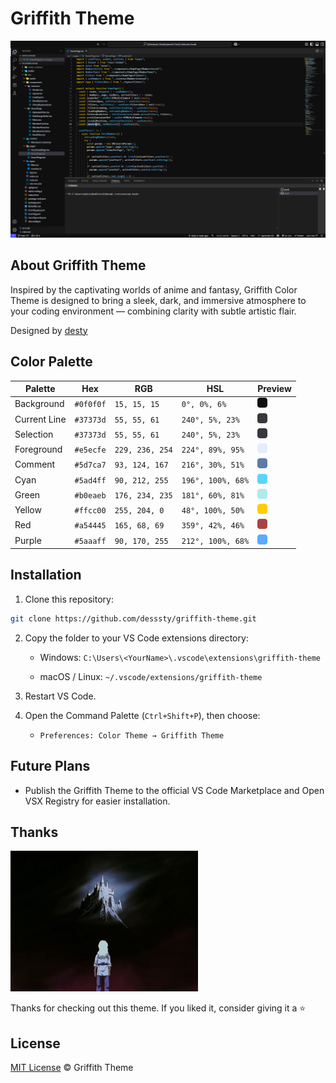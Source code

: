 # Griffith Theme

![Griffith Theme preview](./assets/example.png)

## About Griffith Theme

Inspired by the captivating worlds of anime and fantasy, Griffith Color Theme is designed to bring a sleek, dark, and immersive atmosphere to your coding environment — combining clarity with subtle artistic flair.

Designed by [desty](https://github.com/desssty)

## Color Palette

| Palette      | Hex       | RGB             | HSL               | Preview                                                                     |
| ------------ | --------- | --------------- | ----------------- | --------------------------------------------------------------------------- |
| Background   | `#0f0f0f` | `15, 15, 15`    | `0°, 0%, 6%`      | <img src="./assets/span_0f0f0f.svg" width="16" height="16" alt="#0f0f0f" /> |
| Current Line | `#37373d` | `55, 55, 61`    | `240°, 5%, 23%`   | <img src="./assets/span_37373d.svg" width="16" height="16" alt="#37373d" /> |
| Selection    | `#37373d` | `55, 55, 61`    | `240°, 5%, 23%`   | <img src="./assets/span_37373d.svg" width="16" height="16" alt="#37373d" /> |
| Foreground   | `#e5ecfe` | `229, 236, 254` | `224°, 89%, 95%`  | <img src="./assets/span_e5ecfe.svg" width="16" height="16" alt="#e5ecfe" /> |
| Comment      | `#5d7ca7` | `93, 124, 167`  | `216°, 30%, 51%`  | <img src="./assets/span_5d7ca7.svg" width="16" height="16" alt="#5d7ca7" /> |
| Cyan         | `#5ad4ff` | `90, 212, 255`  | `196°, 100%, 68%` | <img src="./assets/span_5ad4ff.svg" width="16" height="16" alt="#5ad4ff" /> |
| Green        | `#b0eaeb` | `176, 234, 235` | `181°, 60%, 81%`  | <img src="./assets/span_b0eaeb.svg" width="16" height="16" alt="#b0eaeb" /> |
| Yellow       | `#ffcc00` | `255, 204, 0`   | `48°, 100%, 50%`  | <img src="./assets/span_ffcc00.svg" width="16" height="16" alt="#ffcc00" /> |
| Red          | `#a54445` | `165, 68, 69`   | `359°, 42%, 46%`  | <img src="./assets/span_a54445.svg" width="16" height="16" alt="#a54445" /> |
| Purple       | `#5aaaff` | `90, 170, 255`  | `212°, 100%, 68%` | <img src="./assets/span_5aaaff.svg" width="16" height="16" alt="#5aaaff" /> |

## Installation

1. Clone this repository:

```bash
git clone https://github.com/desssty/griffith-theme.git
```

2. Copy the folder to your VS Code extensions directory:

   - Windows: `C:\Users\<YourName>\.vscode\extensions\griffith-theme`

   - macOS / Linux: `~/.vscode/extensions/griffith-theme`

3. Restart VS Code.

4. Open the Command Palette (`Ctrl+Shift+P`), then choose:

   - `Preferences: Color Theme → Griffith Theme`

## Future Plans

- Publish the Griffith Theme to the official VS Code Marketplace and Open VSX Registry for easier installation.

## Thanks

<img src="./assets/kid_griffith_castle.jpg" width="300" alt="Griffith Castle" />

Thanks for checking out this theme.
If you liked it, consider giving it a ⭐

## License

[MIT License](./LICENSE) © Griffith Theme
